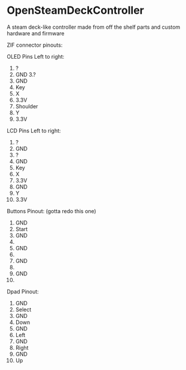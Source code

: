 # OpenSteamDeckController
A steam deck-like controller made from off the shelf parts and custom hardware and firmware


ZIF connector pinouts:

OLED
Pins Left to right:
1. ?
2. GND
3.?
4. GND
5. Key
6. X
7. 3.3V
8. Shoulder
9. Y
10. 3.3V


LCD
Pins Left to right:
1. ?
2. GND
3. ?
4. GND
5. Key
6. X
7. 3.3V
8. GND
9. Y
10. 3.3V

Buttons Pinout: (gotta redo this one)
1. GND
2. Start
3. GND
4. 
5. GND
6. 
7. GND
8. 
9. GND
10.

Dpad Pinout:
1. GND
2. Select
3. GND
4. Down
5. GND
6. Left
7. GND
8. Right
9. GND
10. Up
